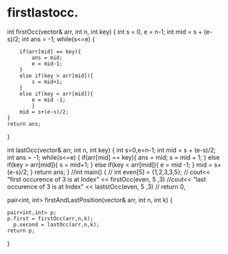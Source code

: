 # firstlastocc.

int firstOcc(vector<int>& arr, int n, int key) {
    int s = 0, e = n-1;
    int mid = s + (e-s)/2;
    int ans = -1;
    while(s<=e) {
        
        if(arr[mid] == key){
            ans = mid;
            e = mid-1;
        }
        else if(key > arr[mid]){
            s = mid+1;
        }
        else if(key < arr[mid]){
            e = mid -1;
            }
        mid = s+(e-s)/2;
    }
    return ans;
}


int lastOcc(vector<int>& arr, int n, int key) {
    int s=0,e=n-1;
    int mid = s + (e-s)/2;
    int ans = -1;
    while(s<=e) {
        if(arr[mid] == key){
            ans = mid;
            s = mid + 1;
        }
        else if(key > arr[mid]){
            s = mid+1;
        }
        else if(key < arr[mid]){
            e = mid -1;
            }
        mid = s+(e-s)/2;
    }
    return ans;
}
//int main() {
   // int even[5] = {1,2,3,3,5};
   // cout<< "first occurence of 3 is at Index" << firstOcc(even, 5 ,3)
         //cout<< "last occurence of 3 is at Index" << laststOcc(even, 5 ,3)
      //  return 0,

pair<int, int> firstAndLastPosition(vector<int>& arr, int n, int k)
{
    
    pair<int,int> p;
    p.first = firstOcc(arr,n,k);
      p.second = lastOcc(arr,n,k);
    return p;
}
